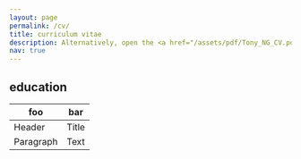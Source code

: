 ```yaml
---
layout: page
permalink: /cv/
title: curriculum vitae
description: Alternatively, open the <a href="/assets/pdf/Tony_NG_CV.pdf" target="_blank"> PDF version here</a>.
nav: true
---
```



## education
| foo         | bar |
| ----------- | ----------- |
| Header      | Title       |
| Paragraph   | Text        |
